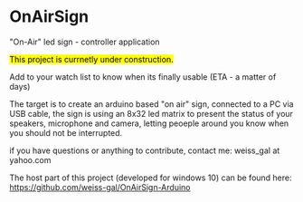 # OnAirSign
"On-Air" led sign - controller application

<mark>This project is currnetly under construction. </mark>

Add to your watch list to know when its finally usable (ETA - a matter of days)

The target is to create an arduino based "on air" sign, connected to a PC via USB cable, 
the sign is using an 8x32 led matrix to present the status of your speakers, microphone and camera, letting peoeple around you know when you should not be interrupted. 

if you have questions or anything to contribute, contact me: weiss_gal at yahoo.com

The host part of this project (developed for windows 10) can be found here: https://github.com/weiss-gal/OnAirSign-Arduino
